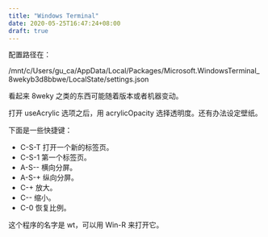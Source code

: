 ```yaml
---
title: "Windows Terminal"
date: 2020-05-25T16:47:24+08:00
draft: true
---
```


配置路径在：

/mnt/c/Users/gu_ca/AppData/Local/Packages/Microsoft.WindowsTerminal_8wekyb3d8bbwe/LocalState/settings.json

看起来 8weky 之类的东西可能随着版本或者机器变动。

打开 useAcrylic 选项之后，用 acrylicOpacity 选择透明度。还有办法设定壁纸。

下面是一些快捷键：

- C-S-T 打开一个新的标签页。
- C-S-1 第一个标签页。
- A-S-- 横向分屏。
- A-S-+ 纵向分屏。
- C-+ 放大。
- C-- 缩小。
- C-0 恢复比例。

这个程序的名字是 wt，可以用 Win-R 来打开它。

